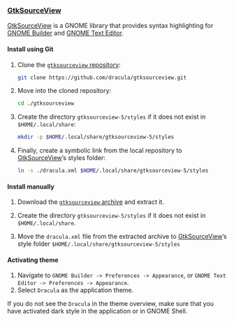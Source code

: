 ### [GtkSourceView](https://wiki.gnome.org/Projects/GtkSourceView)

[GtkSourceView](https://wiki.gnome.org/Projects/GtkSourceView) is a GNOME library that provides syntax highlighting for [GNOME Builder](https://apps.gnome.org/Builder/) and [GNOME Text Editor](https://apps.gnome.org/TextEditor/).

#### Install using Git

 1. Clone the [`gtksourceview` repository](https://github.com/dracula/gtk):

    ```bash
    git clone https://github.com/dracula/gtksourceview.git
    ```

 2. Move into the cloned repository:

    ```bash
    cd ./gtksourceview
    ```

 3. Create the directory `gtksourceview-5/styles` if it does not exist in `$HOME/.local/share`:

    ```bash
    mkdir -p $HOME/.local/share/gtksourceview-5/styles
    ```

 4. Finally, create a symbolic link from the local repository to [GtkSourceView](https://wiki.gnome.org/Projects/GtkSourceView)’s styles folder:

    ```bash
    ln -s ./dracula.xml $HOME/.local/share/gtksourceview-5/styles
    ```

#### Install manually

 1. Download the [`gtksourceview` archive](https://github.com/dracula/gtksourceview/archive/main.zip) and extract it.

 2. Create the directory `gtksourceview-5/styles` if it does not exist in `$HOME/.local/share`.

 3. Move the `dracula.xml` file from the extracted archive to [GtkSourceView](https://wiki.gnome.org/Projects/GtkSourceView)’s style folder `$HOME/.local/share/gtksourceview-5/styles`

#### Activating theme

1. Navigate to `GNOME Builder -> Preferences -> Appearance`, or `GNOME Text Editor -> Preferences -> Appearance`.
2. Select `Dracula` as the application theme.

If you do not see the `Dracula` in the theme overview, make sure that you have activated dark style in the application or in GNOME Shell.
